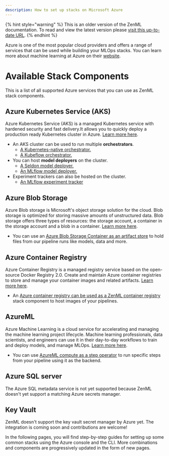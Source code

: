 ```yaml
---
description: How to set up stacks on Microsoft Azure
---
```


{% hint style="warning" %}
This is an older version of the ZenML documentation. To read and view the latest version please [visit this up-to-date URL](https://docs.zenml.io).
{% endhint %}


Azure is one of the most popular cloud providers and offers a range of services that can be used while building your MLOps stacks. You can learn more about machine learning at Azure on their [website](https://azure.microsoft.com/en-in/services/machine-learning/).

# Available Stack Components

This is a list of all supported Azure services that you can use as ZenML stack components.
## Azure Kubernetes Service (AKS)

Azure Kubernetes Service (AKS) is a managed Kubernetes service with hardened security and fast delivery.It allows you to quickly deploy a production ready Kubernetes cluster in Azure. [Learn more here](https://docs.microsoft.com/en-us/azure/aks/).


* An AKS cluster can be used to run multiple **orchestrators**.
    * [A Kubernetes-native orchestrator.](../../../mlops-stacks/orchestrators/kubernetes.md)
    * [A Kubeflow orchestrator.](../../../mlops-stacks/orchestrators/kubeflow.md)
* You can host **model deployers** on the cluster.
    * [A Seldon model deployer.](../../../mlops-stacks/model-deployers/seldon.md)
    * [An MLflow model deployer.](../../../mlops-stacks/model-deployers/mlflow.md)
* Experiment trackers can also be hosted on the cluster.
    * [An MLflow experiment tracker](../../../mlops-stacks/model-deployers/mlflow.md)

## Azure Blob Storage

Azure Blob storage is Microsoft's object storage solution for the cloud. Blob storage is optimized for storing massive amounts of unstructured data. Blob storage offers three types of resources: the storage account, a container in the storage account and a blob in a container. [Learn more here](https://docs.microsoft.com/en-us/azure/storage/blobs/storage-blobs-introduction).

* You can use an [Azure Blob Storage Container as an artifact store](../../../mlops-stacks/artifact-stores/azure-blob-storage.md) to hold files from our pipeline runs like models, data and more. 

## Azure Container Registry

Azure Container Registry is a managed registry service based on the open-source Docker Registry 2.0. Create and maintain Azure container registries to store and manage your container images and related artifacts. [Learn more here](https://docs.microsoft.com/en-us/azure/container-registry/container-registry-intro).

* An [Azure container registry can be used as a ZenML container registry](../../../mlops-stacks/container-registries/azure.md) stack component to host images of your pipelines. 

## AzureML

Azure Machine Learning is a cloud service for accelerating and managing the machine learning project lifecycle. Machine learning professionals, data scientists, and engineers can use it in their day-to-day workflows to train and deploy models, and manage MLOps. [Learn more here](https://docs.microsoft.com/en-us/azure/machine-learning/overview-what-is-azure-machine-learning).

* You can use [AzureML compute as a step operator](../../../mlops-stacks/step-operators/azureml.md) to run specific steps from your pipeline using it as the backend.

## Azure SQL server

The Azure SQL metadata service is not yet supported because ZenML doesn't yet support a matching Azure secrets manager.

## Key Vault

ZenML doesn't support the key vault secret manager by Azure yet. The integration is coming soon and contributions are welcome!

In the following pages, you will find step-by-step guides for setting up some common stacks using the Azure console and the CLI. More combinations and components are progressively updated in the form of new pages.
